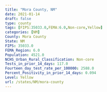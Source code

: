 ```yaml
---
title: "Mora County, NM"
date: 2021-01-14
draft: false
type: county
tags: [FIPS:35033.0,FEMA:6.0,Non-core,Yellow]
categories: [NM]
County: Mora County
State: NM
FIPS: 35033.0
FEMA_Region: 6.0
Population: 4521.0
NCHS_Urban_Rural_Classification: Non-core
Tests_in_prior_14_days: 117.0
Fourteen_day_test_rate_per_100000: 2588.0
Percent_Positivity_in_prior_14_days: 0.094
Level: Yellow
url: /states/NM/mora-county
---
```



